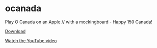 # ocanada

Play O Canada on an Apple // with a mockingboard - Happy 150 Canada!

[Download](https://github.com/jeremysrand/ocanada/releases/download/1.1/ocanada.dsk)

[Watch the YouTube video](https://youtu.be/0MfE9XG0dKc)
